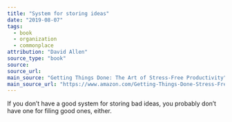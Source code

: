 ```yaml
---
title: "System for storing ideas"
date: "2019-08-07"
tags:
  - book
  - organization
  - commonplace
attribution: "David Allen"
source_type: "book"
source:
source_url:
main_source: "Getting Things Done: The Art of Stress-Free Productivity"
main_source_url: "https://www.amazon.com/Getting-Things-Done-Stress-Free-Productivity/dp/0143126563/ref=pd_sbs_14_t_0/146-8578699-1109150?_encoding=UTF8&pd_rd_i=0143126563&pd_rd_r=08ab5e2e-e05b-40f3-902f-5dda3f06d59d&pd_rd_w=M0Bvx&pd_rd_wg=lfk1b&pf_rd_p=5cfcfe89-300f-47d2-b1ad-a4e27203a02a&pf_rd_r=FCMJ1FB0RFMKR2PSBR82&psc=1&refRID=FCMJ1FB0RFMKR2PSBR82"
---
```


If you don’t have a good system for storing bad ideas, you probably don’t have one for filing good ones, either.
